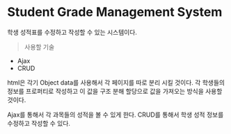 # Student Grade Management System
학생 성적표를 수정하고 작성할 수 있는 시스템이다.

>사용할 기술 
* Ajax
* CRUD

html은 각기 Object data를 사용해서 각 페이지를 따로 분리 시킬 것이다.
각 학생들의 정보를 프로퍼티로 작성하고 이 값을 구조 분해 할당으로 값을 가져오는 방식을 사용할 것이다.

Ajax를 통해서 각 과목들의 성적을 볼 수 있게 한다.
CRUD를 통해서 학생 성적 정보를 수정하고 작성할 수 있다.
